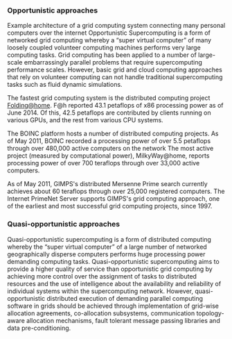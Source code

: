 
### Opportunistic approaches


Example architecture of a grid computing system connecting many personal 
computers over the internet
Opportunistic Supercomputing is a form of networked grid computing whereby a 
“super virtual computer” of many loosely coupled volunteer computing machines 
performs very large computing tasks. Grid computing has been applied to a 
number of large-scale embarrassingly parallel problems that require 
supercomputing performance scales. However, basic grid and cloud computing 
approaches that rely on volunteer computing can not handle traditional 
supercomputing tasks such as fluid dynamic simulations.

The fastest grid computing system is the distributed computing project 
[Folding@home](http://folding.stanford.edu). F@h reported 43.1 petaflops of x86 processing power as of June 
2014. Of this, 42.5 petaflops are contributed by clients running on various 
GPUs, and the rest from various CPU systems.

The BOINC platform hosts a number of distributed computing projects. As of May 
2011, BOINC recorded a processing power of over 5.5 petaflops through over 
480,000 active computers on the network The most active project (measured by 
computational power), MilkyWay@home, reports processing power of over 700 
teraflops through over 33,000 active computers.

As of May 2011, GIMPS's distributed Mersenne Prime search currently achieves 
about 60 teraflops through over 25,000 registered computers. The Internet 
PrimeNet Server supports GIMPS's grid computing approach, one of the earliest 
and most successful grid computing projects, since 1997.

### Quasi-opportunistic approaches
Quasi-opportunistic supercomputing is a form of distributed computing whereby 
the “super virtual computer” of a large number of networked geographically 
disperse computers performs huge processing power demanding computing tasks. 
Quasi-opportunistic supercomputing aims to provide a higher quality of service 
than opportunistic grid computing by achieving more control over the assignment 
of tasks to distributed resources and the use of intelligence about the 
availability and reliability of individual systems within the supercomputing 
network. However, quasi-opportunistic distributed execution of demanding 
parallel computing software in grids should be achieved through implementation 
of grid-wise allocation agreements, co-allocation subsystems, communication 
topology-aware allocation mechanisms, fault tolerant message passing libraries 
and data pre-conditioning.

